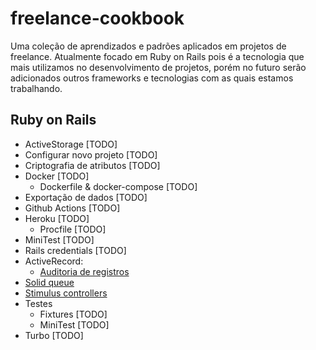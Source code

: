 # freelance-cookbook

Uma coleção de aprendizados e padrões aplicados em projetos de freelance. Atualmente focado em
Ruby on Rails pois é a tecnologia que mais utilizamos no desenvolvimento de projetos, porém
no futuro serão adicionados outros frameworks e tecnologias com as quais estamos trabalhando.

## Ruby on Rails

  - ActiveStorage [TODO]
  - Configurar novo projeto [TODO]
  - Criptografia de atributos [TODO]
  - Docker [TODO]
    - Dockerfile & docker-compose [TODO]
  - Exportação de dados [TODO]
  - Github Actions [TODO]
  - Heroku [TODO]
    - Procfile [TODO]
  - MiniTest [TODO]
  - Rails credentials [TODO]
  - ActiveRecord:
    - [Auditoria de registros](rails/active-record/AUDITORIA_DE_REGISTROS.md)
  - [Solid queue](rails/solid_queue/README.md)
  - [Stimulus controllers](rails/stimulus/README.md)
  - Testes
    - Fixtures [TODO]
    - MiniTest [TODO]
  - Turbo [TODO]

